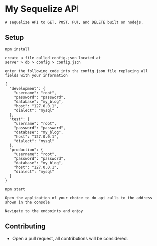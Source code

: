 # My Sequelize API

    A sequelize API to GET, POST, PUT, and DELETE built on nodejs.


## Setup

```
npm install
```
```
create a file called config.json located at
server > db > config > config.json
```
```
enter the following code into the config.json file replacing all fields with your information

{
  "development": {
    "username": "root",
    "password": "password",
    "database": "my_blog",
    "host": "127.0.0.1",
    "dialect": "mysql"
  },
  "test": {
    "username": "root",
    "password": "password",
    "database": "my_blog",
    "host": "127.0.0.1",
    "dialect": "mysql"
  },
  "production": {
    "username": "root",
    "password": "password",
    "database": "my_blog",
    "host": "127.0.0.1",
    "dialect": "mysql"
  }
}
```
```
npm start
```
```
Open the application of your choice to do api calls to the address shown in the console
```
```
Navigate to the endpoints and enjoy
```

## Contributing

* Open a pull request, all contributions will be considered.
